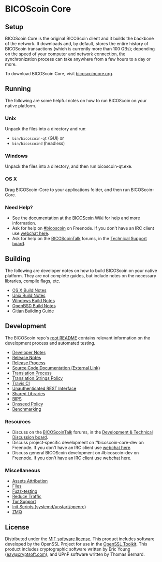 BICOScoin Core
=============

Setup
---------------------
BICOScoin Core is the original BICOScoin client and it builds the backbone of the network. It downloads and, by default, stores the entire history of BICOScoin transactions (which is currently more than 100 GBs); depending on the speed of your computer and network connection, the synchronization process can take anywhere from a few hours to a day or more.

To download BICOScoin Core, visit [bicoscoincore.org](https://bicoscoincore.org/en/releases/).

Running
---------------------
The following are some helpful notes on how to run BICOScoin on your native platform.

### Unix

Unpack the files into a directory and run:

- `bin/bicoscoin-qt` (GUI) or
- `bin/bicoscoind` (headless)

### Windows

Unpack the files into a directory, and then run bicoscoin-qt.exe.

### OS X

Drag BICOScoin-Core to your applications folder, and then run BICOScoin-Core.

### Need Help?

* See the documentation at the [BICOScoin Wiki](https://en.bicoscoin.it/wiki/Main_Page)
for help and more information.
* Ask for help on [#bicoscoin](http://webchat.freenode.net?channels=bicoscoin) on Freenode. If you don't have an IRC client use [webchat here](http://webchat.freenode.net?channels=bicoscoin).
* Ask for help on the [BICOScoinTalk](https://bicoscointalk.org/) forums, in the [Technical Support board](https://bicoscointalk.org/index.php?board=4.0).

Building
---------------------
The following are developer notes on how to build BICOScoin on your native platform. They are not complete guides, but include notes on the necessary libraries, compile flags, etc.

- [OS X Build Notes](build-osx.md)
- [Unix Build Notes](build-unix.md)
- [Windows Build Notes](build-windows.md)
- [OpenBSD Build Notes](build-openbsd.md)
- [Gitian Building Guide](gitian-building.md)

Development
---------------------
The BICOScoin repo's [root README](/README.md) contains relevant information on the development process and automated testing.

- [Developer Notes](developer-notes.md)
- [Release Notes](release-notes.md)
- [Release Process](release-process.md)
- [Source Code Documentation (External Link)](https://dev.visucore.com/bicoscoin/doxygen/)
- [Translation Process](translation_process.md)
- [Translation Strings Policy](translation_strings_policy.md)
- [Travis CI](travis-ci.md)
- [Unauthenticated REST Interface](REST-interface.md)
- [Shared Libraries](shared-libraries.md)
- [BIPS](bips.md)
- [Dnsseed Policy](dnsseed-policy.md)
- [Benchmarking](benchmarking.md)

### Resources
* Discuss on the [BICOScoinTalk](https://bicoscointalk.org/) forums, in the [Development & Technical Discussion board](https://bicoscointalk.org/index.php?board=6.0).
* Discuss project-specific development on #bicoscoin-core-dev on Freenode. If you don't have an IRC client use [webchat here](http://webchat.freenode.net/?channels=bicoscoin-core-dev).
* Discuss general BICOScoin development on #bicoscoin-dev on Freenode. If you don't have an IRC client use [webchat here](http://webchat.freenode.net/?channels=bicoscoin-dev).

### Miscellaneous
- [Assets Attribution](assets-attribution.md)
- [Files](files.md)
- [Fuzz-testing](fuzzing.md)
- [Reduce Traffic](reduce-traffic.md)
- [Tor Support](tor.md)
- [Init Scripts (systemd/upstart/openrc)](init.md)
- [ZMQ](zmq.md)

License
---------------------
Distributed under the [MIT software license](/COPYING).
This product includes software developed by the OpenSSL Project for use in the [OpenSSL Toolkit](https://www.openssl.org/). This product includes
cryptographic software written by Eric Young ([eay@cryptsoft.com](mailto:eay@cryptsoft.com)), and UPnP software written by Thomas Bernard.
